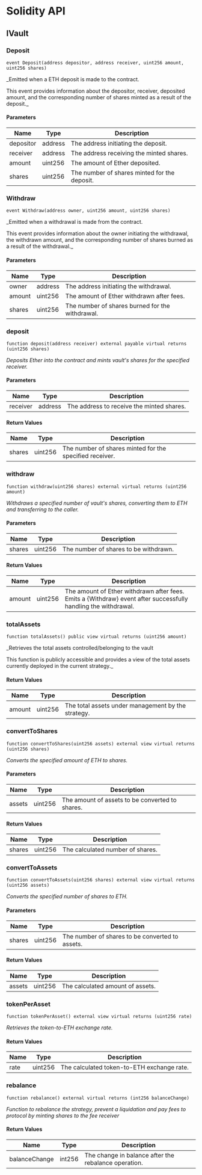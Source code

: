 # Solidity API

## IVault

### Deposit

```solidity
event Deposit(address depositor, address receiver, uint256 amount, uint256 shares)
```

_Emitted when a ETH deposit is made to the contract.

This event provides information about the depositor, receiver, deposited amount,
and the corresponding number of shares minted as a result of the deposit._

#### Parameters

| Name | Type | Description |
| ---- | ---- | ----------- |
| depositor | address | The address initiating the deposit. |
| receiver | address | The address receiving the minted shares. |
| amount | uint256 | The amount of Ether deposited. |
| shares | uint256 | The number of shares minted for the deposit. |

### Withdraw

```solidity
event Withdraw(address owner, uint256 amount, uint256 shares)
```

_Emitted when a withdrawal is made from the contract.

This event provides information about the owner initiating the withdrawal, the withdrawn amount,
and the corresponding number of shares burned as a result of the withdrawal._

#### Parameters

| Name | Type | Description |
| ---- | ---- | ----------- |
| owner | address | The address initiating the withdrawal. |
| amount | uint256 | The amount of Ether withdrawn after fees. |
| shares | uint256 | The number of shares burned for the withdrawal. |

### deposit

```solidity
function deposit(address receiver) external payable virtual returns (uint256 shares)
```

_Deposits Ether into the contract and mints vault's shares for the specified receiver._

#### Parameters

| Name | Type | Description |
| ---- | ---- | ----------- |
| receiver | address | The address to receive the minted shares. |

#### Return Values

| Name | Type | Description |
| ---- | ---- | ----------- |
| shares | uint256 | The number of shares minted for the specified receiver. |

### withdraw

```solidity
function withdraw(uint256 shares) external virtual returns (uint256 amount)
```

_Withdraws a specified number of vault's shares, converting them to ETH and
transferring to the caller._

#### Parameters

| Name | Type | Description |
| ---- | ---- | ----------- |
| shares | uint256 | The number of shares to be withdrawn. |

#### Return Values

| Name | Type | Description |
| ---- | ---- | ----------- |
| amount | uint256 | The amount of Ether withdrawn after fees. Emits a {Withdraw} event after successfully handling the withdrawal. |

### totalAssets

```solidity
function totalAssets() public view virtual returns (uint256 amount)
```

_Retrieves the total assets controlled/belonging to the vault

This function is publicly accessible and provides a view of the total assets currently
deployed in the current strategy._

#### Return Values

| Name | Type | Description |
| ---- | ---- | ----------- |
| amount | uint256 | The total assets under management by the strategy. |

### convertToShares

```solidity
function convertToShares(uint256 assets) external view virtual returns (uint256 shares)
```

_Converts the specified amount of ETH to shares._

#### Parameters

| Name | Type | Description |
| ---- | ---- | ----------- |
| assets | uint256 | The amount of assets to be converted to shares. |

#### Return Values

| Name | Type | Description |
| ---- | ---- | ----------- |
| shares | uint256 | The calculated number of shares. |

### convertToAssets

```solidity
function convertToAssets(uint256 shares) external view virtual returns (uint256 assets)
```

_Converts the specified number of shares to ETH._

#### Parameters

| Name | Type | Description |
| ---- | ---- | ----------- |
| shares | uint256 | The number of shares to be converted to assets. |

#### Return Values

| Name | Type | Description |
| ---- | ---- | ----------- |
| assets | uint256 | The calculated amount of assets. |

### tokenPerAsset

```solidity
function tokenPerAsset() external view virtual returns (uint256 rate)
```

_Retrieves the token-to-ETH exchange rate._

#### Return Values

| Name | Type | Description |
| ---- | ---- | ----------- |
| rate | uint256 | The calculated token-to-ETH exchange rate. |

### rebalance

```solidity
function rebalance() external virtual returns (int256 balanceChange)
```

_Function to rebalance the strategy, prevent a liquidation and pay fees
to protocol by minting shares to the fee receiver_

#### Return Values

| Name | Type | Description |
| ---- | ---- | ----------- |
| balanceChange | int256 | The change in balance after the rebalance operation. |

